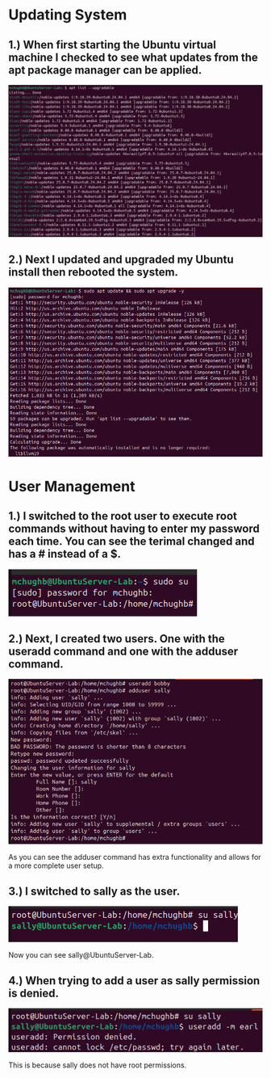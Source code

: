 # Updating System

## 1.) When first starting the Ubuntu virtual machine I checked to see what updates from the apt package manager can be applied. 
![upgradable](../images/apt%20list%20--upgradable.png)

## 2.) Next I updated and upgraded my Ubuntu install then rebooted the system. 
![update_and_upgrade](../images/update%20and%20upgrade.png)

# User Management

## 1.) I switched to the root user to execute root commands without having to enter my password each time. You can see the terimal changed and has a # instead of a $.
![sudo_su](../images/sudo_su.png)

## 2.) Next, I created two users. One with the useradd command and one with the adduser command.
![add_user](../images/adding_user.png)

As you can see the adduser command has extra functionality and allows for a more complete user setup.

## 3.) I switched to sally as the user. 
![sally_su](../images/sally_su.png)

Now you can see sally@UbuntuServer-Lab.

## 4.) When trying to add a user as sally permission is denied.
![sally_perm](../images/sally_perm_denied.png)

This is because sally does not have root permissions. 